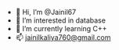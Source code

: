 - 👋 Hi, I’m @Jainil67
- 👀 I’m interested in database
- 🌱 I’m currently learning C++
- 📫 jainilkaliya760@gmail.com


